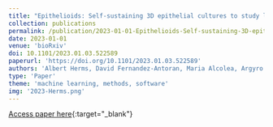 ```yaml
---
title: "Epithelioids: Self-sustaining 3D epithelial cultures to study long-term processes"
collection: publications
permalink: /publication/2023-01-01-Epithelioids-Self-sustaining-3D-epithelial-cultures-to-study-long-term-processes
date: 2023-01-01
venue: 'bioRxiv'
doi: 10.1101/2023.01.03.522589
paperurl: 'https://doi.org/10.1101/2023.01.03.522589'
authors: 'Albert Herms, David Fernandez-Antoran, Maria Alcolea, Argyro Kalogeropoulou, Ujjwal Banerjee, Gabriel Piedrafita, Emilie Abby, Jose Valverde-Lopez, Ines Ferreira, Stefan Dentro, Swee Ong, Bartomeu Colom, Kasumi Murai, Charlotte King, Krishnaa Mahbubani, Kourosh Saeb-Parsy, Alan Lowe, Moritz Gerstung, Philip Jones'
type: 'Paper'
theme: 'machine learning, methods, software'
img: '2023-Herms.png'
---
```

[Access paper here](https://doi.org/10.1101/2023.01.03.522589){:target="_blank"}

